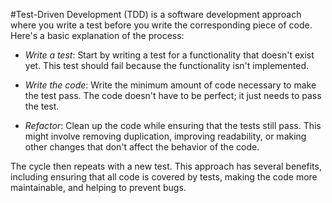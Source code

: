 #Test-Driven Development (TDD)
is a software development approach where you write a test before you write the corresponding piece of code. Here's a basic explanation of the process:

- *Write a test*: Start by writing a test for a functionality that doesn't exist yet. This test should fail because the functionality isn't implemented.

- *Write the code*: Write the minimum amount of code necessary to make the test pass. The code doesn't have to be perfect; it just needs to pass the test.

- *Refactor*: Clean up the code while ensuring that the tests still pass. This might involve removing duplication, improving readability, or making other changes that don't affect the behavior of the code.

The cycle then repeats with a new test. This approach has several benefits, including ensuring that all code is covered by tests, making the code more maintainable, and helping to prevent bugs.